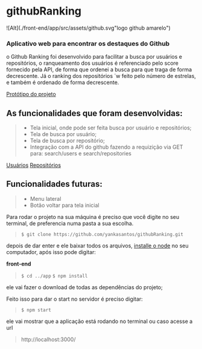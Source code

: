 # githubRanking


![Alt](./front-end/app/src/assets/github.svg"logo github amarelo")



### Aplicativo web para encontrar os destaques do Github

o Github Ranking  foi desenvolvido para facilitar a busca por usuários e repositórios,
o ranqueamento dos usuários é referenciado pelo score fornecido pela API, de forma que ordenei a busca para que traga de forma decrescente. Já o ranking dos repositórios ´w feito pelo número de estrelas, e também é ordenado de forma decrescente.


[Protótipo do projeto](https://www.figma.com/file/pSPYZ54UDt8YyPhvkCAhol/GithubRanking?node-id=11%3A3 "figma - Github Ranking")

## As funcionalidades que foram desenvolvidas:

> *  Tela inicial, onde pode ser feita busca por usuário e repositórios;
> *  Tela de busca por usuário; 
> *  Tela de busca por repositório;
> *  Integração com a API do github fazendo a requizição via GET para: search/users e search/repositories 

[Usuários](https://developer.github.com/v3/search/#search-users " Documentação Github API")
[Repositórios](https://developer.github.com/v3/search/#search-repositories " Documentação Github API")


## Funcionalidades futuras:

> * Menu lateral
> * Botão voltar para tela inicial



Para rodar o projeto na sua máquina é preciso que você digite
no seu terminal, de preferencia numa pasta a sua escolha.

> `$ git clone https://github.com/yankasantos/githubRanking.git`

depois de dar enter e ele baixar todos os arquivos, [installe o node](https://nodejs.org/en/) no seu computador, após isso pode digitar:


 **front-end**
> `$ cd ../app`
> `$ npm install`

ele vai fazer o download de todas as dependências do projeto;

Feito isso para dar o start no servidor  é preciso digitar:

> `$ npm start`

ele vai mostrar que a aplicação está rodando no terminal ou caso acesse a url 
> http://localhost:3000/



